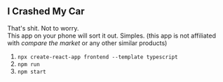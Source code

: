 ## I Crashed My Car

That's shit. Not to worry.  
This app on your phone will sort it out. Simples.
(this app is not affiliated with _compare the market_ or any other similar products)

1. `npx create-react-app frontend --template typescript`
2. `npm run`
3. `npm start`

